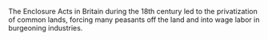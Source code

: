 The Enclosure Acts in Britain during the 18th century led to the privatization of common lands, forcing many peasants off the land and into wage labor in burgeoning industries.
